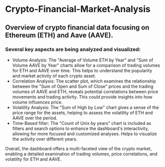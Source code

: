 # Crypto-Financial-Market-Analysis

## Overview of crypto financial data focusing on Ethereum (ETH) and Aave (AAVE). 

### Several key aspects are being analyzed and visualized:

* Volume Analysis: The "Average of Volume ETH by Year" and "Sum of Volume AAVE by Year" charts allow for a comparison of trading volumes for ETH and AAVE over time. This helps to understand the popularity and market activity of each crypto asset.
* Correlation Analysis: The scatter plot, which examines the relationship between the "Sum of Open and Sum of Close" prices and the trading volumes of AAVE and ETH, reveals potential correlations between price movements and trading activity. This could provide insights into how volume influences price.
* Volatility Analysis: The "Sum of High by Low" chart gives a sense of the price range for the assets, helping to assess the volatility of ETH and AAVE over the period.
* Time-Based filter: The "Count of Unix by years" chart is included as filters and search options to enhance the dashboard's interactivity, allowing for more focused and customized analyses. Helps to visualize the activity over different years.

Overall, the dashboard offers a multi-faceted view of the crypto market, enabling a detailed examination of trading volumes, price correlations, and volatility for ETH and AAVE.
